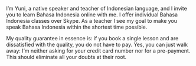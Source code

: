 I’m Yuni, a native speaker and teacher of Indonesian language, and I invite you to learn Bahasa
Indonesia online with me. I offer individual Bahasa Indonesia classes over Skype. As a teacher I see
my goal to make you speak Bahasa Indonesia within the shortest time possible.

My quality guarantee in essence is: if you book a single lesson and are dissatisfied with the
quality, you do not have to pay. Yes, you can just walk away: I’m neither asking for your credit
card number nor for a pre-payment. This should eliminate all your doubts at their root.
